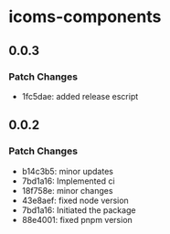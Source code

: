 # icoms-components

## 0.0.3

### Patch Changes

- 1fc5dae: added release escript

## 0.0.2

### Patch Changes

- b14c3b5: minor updates
- 7bd1a16: Implemented ci
- 18f758e: minor changes
- 43e8aef: fixed node version
- 7bd1a16: Initiated the package
- 88e4001: fixed pnpm version
